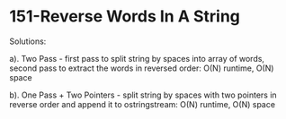 151-Reverse Words In A String
===
Solutions:

a). Two Pass - first pass to split string by spaces into array of words, 
second pass to extract the words in reversed order: O(N) runtime, O(N) space

b). One Pass + Two Pointers - split string by spaces with two pointers in 
reverse order and append it to ostringstream: O(N) runtime, O(N) space
